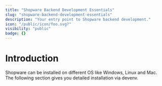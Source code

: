 ```yaml
---
title: "Shopware Backend Development Essentials"
slug: "shopware-backend-development-essentials"
description: "Your entry point to Shopware backend development."
icon: "/public/icon/foo.svg?"
visibility: "public"
badge: {}
---
```

# Introduction

Shopware can be installed on different OS like Windows, Linux and Mac. The following section gives you detailed installation via devenv.